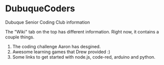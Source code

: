 # DubuqueCoders
Dubuque Senior Coding Club information 

The "Wiki" tab on the top has different information. Right now, it contains a couple things. 

1. The coding challenge Aaron has desgined. 
2. Awesome learning games that Drew provided :) 
3. Some links to get started with node.js, code-red, arduino and python.

